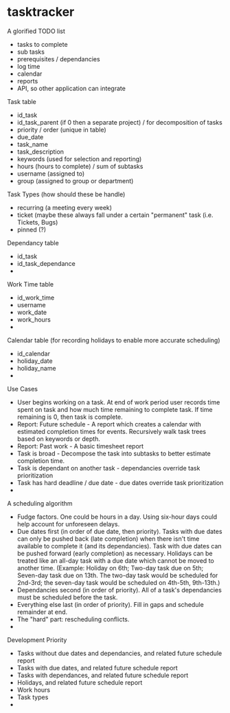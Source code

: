 # tasktracker
A glorified TODO list
- tasks to complete
-   sub tasks
- prerequisites / dependancies
- log time
- calendar
- reports
- API, so other application can integrate
 

Task table
- id_task
- id_task_parent (if 0 then a separate project) / for decomposition of tasks
- priority / order (unique in table)
- due_date
- task_name
- task_description
- keywords (used for selection and reporting)
- hours (hours to complete) / sum of subtasks
- username (assigned to)
- group (assigned to group or department)


Task Types (how should these be handle)
- recurring (a meeting every week)
- ticket (maybe these always fall under a certain "permanent" task (i.e. Tickets, Bugs)
- pinned (?)

Dependancy table
- id_task
- id_task_dependance
- 


Work Time table
- id_work_time
- username
- work_date
- work_hours
- 


Calendar table (for recording holidays to enable more accurate scheduling)
- id_calendar
- holiday_date
- holiday_name
- 


Use Cases
- User begins working on a task. At end of work period user records time spent on task and how much time remaining to complete task. If time remaining is 0, then task is complete.
- Report: Future schedule - A report which creates a calendar with estimated completion times for events. Recursively walk task trees based on keywords or depth.
- Report: Past work - A basic timesheet report
- Task is broad - Decompose the task into subtasks to better estimate completion time.
- Task is dependant on another task - dependancies override task prioritization
- Task has hard deadline / due date - due dates override task prioritization
- 

A scheduling algorithm
- Fudge factors. One could be hours in a day. Using six-hour days could help account for unforeseen delays.
- Due dates first (in order of due date, then priority). Tasks with due dates can only be pushed back (late completion) when there isn't time available to complete it (and its dependancies). Task with due dates can be pushed forward (early completion) as necessary. Holidays can be treated like an all-day task with a due date which cannot be moved to another time. (Example: Holiday on 6th; Two-day task due on 5th; Seven-day task due on 13th. The two-day task would be scheduled for 2nd-3rd; the seven-day task would be scheduled on 4th-5th, 9th-13th.)
- Dependancies second (in order of priority). All of a task's dependancies must be scheduled before the task.
- Everything else last (in order of priority). Fill in gaps and schedule remainder at end.
- The "hard" part: rescheduling conflicts.
- 


Development Priority
- Tasks without due dates and dependancies, and related future schedule report
- Tasks with due dates, and related future schedule report
- Tasks with dependances, and related future schedule report
- Holidays, and related future schedule report
- Work hours
- Task types
- 
